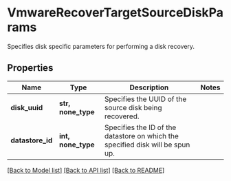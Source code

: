 # VmwareRecoverTargetSourceDiskParams

Specifies disk specific parameters for performing a disk recovery.

## Properties
Name | Type | Description | Notes
------------ | ------------- | ------------- | -------------
**disk_uuid** | **str, none_type** | Specifies the UUID of the source disk being recovered. | 
**datastore_id** | **int, none_type** | Specifies the ID of the datastore on which the specified disk will be spun up. | 

[[Back to Model list]](../README.md#documentation-for-models) [[Back to API list]](../README.md#documentation-for-api-endpoints) [[Back to README]](../README.md)


